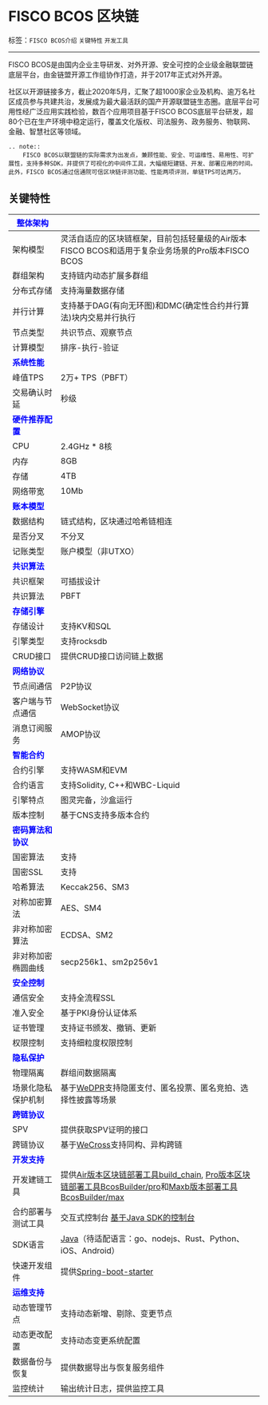 # FISCO BCOS 区块链

标签：``FISCO BCOS介绍`` ``关键特性`` ``开发工具``

---

FISCO BCOS是由国内企业主导研发、对外开源、安全可控的企业级金融联盟链底层平台，由金链盟开源工作组协作打造，并于2017年正式对外开源。

社区以开源链接多方，截止2020年5月，汇聚了超1000家企业及机构、逾万名社区成员参与共建共治，发展成为最大最活跃的国产开源联盟链生态圈。底层平台可用性经广泛应用实践检验，数百个应用项目基于FISCO BCOS底层平台研发，超80个已在生产环境中稳定运行，覆盖文化版权、司法服务、政务服务、物联网、金融、智慧社区等领域。

```eval_rst
.. note::
    FISCO BCOS以联盟链的实际需求为出发点，兼顾性能、安全、可运维性、易用性、可扩展性，支持多种SDK，并提供了可视化的中间件工具，大幅缩短建链、开发、部署应用的时间。此外，FISCO BCOS通过信通院可信区块链评测功能、性能两项评测，单链TPS可达两万。
```

## 关键特性

<font color=Blue>**整体架构**</font> | |
| - | - |
| 架构模型 | 灵活自适应的区块链框架，目前包括轻量级的Air版本FISCO BCOS和适用于复杂业务场景的Pro版本FISCO BCOS|
| 群组架构 | 支持链内动态扩展多群组|
| 分布式存储 | 支持海量数据存储|
| 并行计算 | 支持基于DAG(有向无环图)和DMC(确定性合约并行算法)块内交易并行执行 |
| 节点类型 | 共识节点、观察节点 |
| 计算模型 | 排序-执行-验证 |
| <font color=Blue>**系统性能**</font> |
| 峰值TPS | 2万+ TPS（PBFT）|
| 交易确认时延 | 秒级|
| <font color=Blue>**硬件推荐配置**</font> |
| CPU | 2.4GHz * 8核|
| 内存 | 8GB |
| 存储 | 4TB |
| 网络带宽| 10Mb |
| <font color=Blue>**账本模型**</font> |
| 数据结构 | 链式结构，区块通过哈希链相连|
| 是否分叉|不分叉|
| 记账类型 | 账户模型（非UTXO）|
| <font color=Blue>**共识算法**</font>  |
| 共识框架 | 可插拔设计 |
| 共识算法 | PBFT|
| <font color=Blue>**存储引擎**</font>  |
| 存储设计 | 支持KV和SQL |
| 引擎类型 | 支持rocksdb|
| CRUD接口 | 提供CRUD接口访问链上数据 |
| <font color=Blue>**网络协议**</font>  |
| 节点间通信 | P2P协议 |
| 客户端与节点通信 | WebSocket协议 |
| 消息订阅服务 | AMOP协议 |
| <font color=Blue>**智能合约**|
|合约引擎| 支持WASM和EVM|
|合约语言| 支持Solidity, C++和WBC-Liquid|
|引擎特点| 图灵完备，沙盒运行 |
|版本控制| 基于CNS支持多版本合约 |
| <font color=Blue>**密码算法和协议**</font>  |
| 国密算法 | 支持 |
| 国密SSL | 支持 |
| 哈希算法 | Keccak256、SM3 |
| 对称加密算法 | AES、SM4 |
| 非对称加密算法 |ECDSA、SM2|
| 非对称加密椭圆曲线|secp256k1、sm2p256v1|
| <font color=Blue>**安全控制**</font>  |
|通信安全| 支持全流程SSL |
|准入安全| 基于PKI身份认证体系 |
|证书管理| 支持证书颁发、撤销、更新|
|权限控制| 支持细粒度权限控制|
| <font color=Blue>**隐私保护**</font> |
|物理隔离| 群组间数据隔离 |
|场景化隐私保护机制|基于[WeDPR](https://fintech.webank.com/wedpr)支持隐匿支付、匿名投票、匿名竞拍、选择性披露等场景|
| <font color=Blue>**跨链协议**</font> |
|SPV|提供获取SPV证明的接口|
|跨链协议|基于[WeCross](https://github.com/WeBankBlockchain/WeCross)支持同构、异构跨链|
| <font color=Blue>**开发支持**</font> |
|开发建链工具|提供[Air版本区块链部署工具build_chain](./tutorial/air/build_chain.html), [Pro版本区块链部署工具BcosBuilder/pro](./tutorial/pro/pro_builder.html)和[Maxb版本部署工具BcosBuilder/max](./tutorial/max/max_builder.html)|
|合约部署与测试工具|交互式控制台 [基于Java SDK的控制台](./develop/console/index.html)|
|SDK语言|[Java](./develop/sdk/java_sdk/index.html)（待适配语言：go、nodejs、Rust、Python、iOS、Android）
|快速开发组件|提供[Spring-boot-starter](https://github.com/FISCO-BCOS/spring-boot-starter)|
| <font color=Blue>**运维支持**</font> |
|动态管理节点|支持动态新增、剔除、变更节点|
|动态更改配置|支持动态变更系统配置|
|数据备份与恢复|提供数据导出与恢复服务组件|
|监控统计|输出统计日志，提供监控工具|